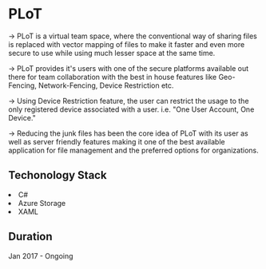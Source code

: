 # PLoT
-> PLoT is a virtual team space, where the conventional way of sharing files is replaced with vector mapping of files to make it faster and even more secure to use while using much lesser space at the same time.

-> PLoT provides it's users with one of the secure platforms available out there for team collaboration with the best in house features like Geo-Fencing, Network-Fencing, Device Restriction etc.

-> Using Device Restriction feature, the user can restrict the usage to the only registered device associated with a user. i.e. "One User Account, One Device."

-> Reducing the junk files has been the core idea of PLoT with its user as well as server friendly features making it one of the best available application for file management and the preferred options for organizations.

<h2>Techonology Stack</h2>
<li>C#
<li>Azure Storage
<li>XAML

<h2>Duration</h2> Jan 2017 - Ongoing
